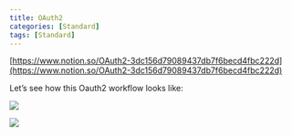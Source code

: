```yaml
---
title: OAuth2
categories: [Standard]
tags: [Standard]
---
```


[https://www.notion.so/OAuth2-3dc156d79089437db7f6becd4fbc222d](https://www.notion.so/OAuth2-3dc156d79089437db7f6becd4fbc222d)


Let’s see how this Oauth2 workflow looks like:


![](https://prod-files-secure.s3.us-west-2.amazonaws.com/9960fb2a-b75e-4bea-a8f9-b00925db1215/3bce41e0-99e8-4ebd-9701-e2bc9cbb79a2/Untitled.png?X-Amz-Algorithm=AWS4-HMAC-SHA256&X-Amz-Content-Sha256=UNSIGNED-PAYLOAD&X-Amz-Credential=ASIAZI2LB466QTQNRZTP%2F20251010%2Fus-west-2%2Fs3%2Faws4_request&X-Amz-Date=20251010T202422Z&X-Amz-Expires=3600&X-Amz-Security-Token=IQoJb3JpZ2luX2VjEF0aCXVzLXdlc3QtMiJIMEYCIQCG%2F0qiFwzvZQc%2FwrsLu27Prun8uPvheCgeD9HE97g0bgIhALNpoj8ZiC4ijkZ2yntXam2qfqABw1ENLBhfARnbWRvmKogECPX%2F%2F%2F%2F%2F%2F%2F%2F%2F%2FwEQABoMNjM3NDIzMTgzODA1Igx1pUP0ZipDBa27vhcq3AP5HinKKplitXwXavTzFJaOOcmLpVjkAzYRBU%2FOxwEIKAc65DSLI4bSLbzhvxzrkANMI9EwzzLztU8vroc1qJb76miauMv7jf1R08dHzWuyw%2BIuIMQVGFyPnasKreTk5vs7v9iHFzYTELifgFVoaTKuj9MvtnNTnu9THUOsJngC5ToqfHS6p8cvXCDL%2FLobToWlHZzfqug4xJLyG0s4oCun3dpBn%2Bu1lFl1TJpZD6lcTRNtv630QE1deOepKU4ClvPM5hSU5fk02RarmaOV66fKECFWSaIbMHB1WxnCL%2Fs5aa1tQwzT%2BL64H8fq79iczYXrnQneD%2Bz92%2FLLqLl85YrgRoFt1NR1E1bUJ9xpGlE9LzpSRnY52nGHxmvurii%2B3KUt%2FEQcPO8WeaS6x%2BcwSwMwzA5TbODXKmJ15gEoAMGL9j0KUR7pM6JjBIopVqaohWh%2BGx7ZWOLIdQSqms5Yw01%2Bqvotw%2FUDfWyppKKB9eHvkQXz%2FO%2Fb9Ccgh2q2gT53LI%2Fr4aCMNQL1pBvtEXrGXwe5aGFnSrpysprJy84SQF%2FWzdDJY6NFyGjtVq0ZcjHo%2BzwlF8ZspPLcfb%2Bab7ePdYM0QHbIUu9UypHCSmuYtv%2FlT3Zbgx57plUr1FBajTCb1KXHBjqkAYYLb%2F4FiZJ01Wn2ASkMLXbSX6vEJIomELvR07YFBwN9gCpDq7W15yqnMLH1%2Bw0DIAHDaMxciWNVvaekZtI9OC6k%2F%2B6g%2BQ2VuAL4Hfdzo1SuHEWahxfD104%2FiMn%2FYSsro62sz18JEPqD8OIkyjJepobs6mzjE8dSKzxzeAKG2dywBp6VfTaJUaGA8WmJ4hTgV37rGJ0L6NAQe9cMKbHpdr%2FHlQUB&X-Amz-Signature=bf59bee5f25f858f21eb7179e815df7880f878fe40dc37600e4b0c706cc76dd4&X-Amz-SignedHeaders=host&x-amz-checksum-mode=ENABLED&x-id=GetObject)


![](https://prod-files-secure.s3.us-west-2.amazonaws.com/9960fb2a-b75e-4bea-a8f9-b00925db1215/27d32b66-de43-41de-80f7-7edb81d1190f/Untitled.png?X-Amz-Algorithm=AWS4-HMAC-SHA256&X-Amz-Content-Sha256=UNSIGNED-PAYLOAD&X-Amz-Credential=ASIAZI2LB466QTQNRZTP%2F20251010%2Fus-west-2%2Fs3%2Faws4_request&X-Amz-Date=20251010T202422Z&X-Amz-Expires=3600&X-Amz-Security-Token=IQoJb3JpZ2luX2VjEF0aCXVzLXdlc3QtMiJIMEYCIQCG%2F0qiFwzvZQc%2FwrsLu27Prun8uPvheCgeD9HE97g0bgIhALNpoj8ZiC4ijkZ2yntXam2qfqABw1ENLBhfARnbWRvmKogECPX%2F%2F%2F%2F%2F%2F%2F%2F%2F%2FwEQABoMNjM3NDIzMTgzODA1Igx1pUP0ZipDBa27vhcq3AP5HinKKplitXwXavTzFJaOOcmLpVjkAzYRBU%2FOxwEIKAc65DSLI4bSLbzhvxzrkANMI9EwzzLztU8vroc1qJb76miauMv7jf1R08dHzWuyw%2BIuIMQVGFyPnasKreTk5vs7v9iHFzYTELifgFVoaTKuj9MvtnNTnu9THUOsJngC5ToqfHS6p8cvXCDL%2FLobToWlHZzfqug4xJLyG0s4oCun3dpBn%2Bu1lFl1TJpZD6lcTRNtv630QE1deOepKU4ClvPM5hSU5fk02RarmaOV66fKECFWSaIbMHB1WxnCL%2Fs5aa1tQwzT%2BL64H8fq79iczYXrnQneD%2Bz92%2FLLqLl85YrgRoFt1NR1E1bUJ9xpGlE9LzpSRnY52nGHxmvurii%2B3KUt%2FEQcPO8WeaS6x%2BcwSwMwzA5TbODXKmJ15gEoAMGL9j0KUR7pM6JjBIopVqaohWh%2BGx7ZWOLIdQSqms5Yw01%2Bqvotw%2FUDfWyppKKB9eHvkQXz%2FO%2Fb9Ccgh2q2gT53LI%2Fr4aCMNQL1pBvtEXrGXwe5aGFnSrpysprJy84SQF%2FWzdDJY6NFyGjtVq0ZcjHo%2BzwlF8ZspPLcfb%2Bab7ePdYM0QHbIUu9UypHCSmuYtv%2FlT3Zbgx57plUr1FBajTCb1KXHBjqkAYYLb%2F4FiZJ01Wn2ASkMLXbSX6vEJIomELvR07YFBwN9gCpDq7W15yqnMLH1%2Bw0DIAHDaMxciWNVvaekZtI9OC6k%2F%2B6g%2BQ2VuAL4Hfdzo1SuHEWahxfD104%2FiMn%2FYSsro62sz18JEPqD8OIkyjJepobs6mzjE8dSKzxzeAKG2dywBp6VfTaJUaGA8WmJ4hTgV37rGJ0L6NAQe9cMKbHpdr%2FHlQUB&X-Amz-Signature=76b7016c97e8d41d4131fb3c9349aeb1c5ab64766838d72f425b3bfeafa0d909&X-Amz-SignedHeaders=host&x-amz-checksum-mode=ENABLED&x-id=GetObject)

